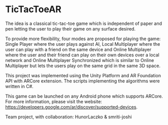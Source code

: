 # TicTacToeAR

The idea is a classical tic-tac-toe game which is independent of paper and pen letting the user to play their game on any surface desired.

To provide more flexibility, four modes are proposed for playing the game: Single Player where the user plays against AI, Local Multiplayer where the user can play with a friend on the same device and Online Multiplayer where the user and their friend can play on their own devices over a local network and Online Multiplayer Synchronized which is similar to Online Multiplayer but lets the users play on the same grid in the same 3D space.

This project was implemented using the Unity Platform and AR Foundation API with ARCore extension. The scripts implementing the algorithms were written in C#. 

This game can be launched on any Android phone which supports ARCore. For more information, please visit the website: https://developers.google.com/ar/discover/supported-devices. 

Team project, with collaboration: HunorLaczko & smriti-joshi



